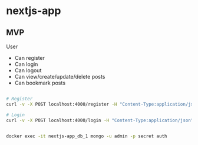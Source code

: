 # nextjs-app

## MVP

User
- Can register
- Can login
- Can logout
- Can view/create/update/delete posts
- Can bookmark posts

```sh

# Register
curl -v -X POST localhost:4000/register -H "Content-Type:application/json" -d "{\"name\":\"Arthur\",\"email\":\"arthur@gmail.com\",\"password\":\"Secret12\",\"passwordConfirmation\":\"Secret12\"}"

# Login
curl -v -X POST localhost:4000/login -H "Content-Type:application/json" -d "{\"email\":\"arthur@gmail.com\",\"password\":\"Secret12\"}"

```

```sh

docker exec -it nextjs-app_db_1 mongo -u admin -p secret auth

```
